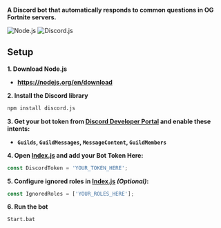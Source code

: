 **A Discord bot that automatically responds to common questions in OG Fortnite servers.**

![Node.js](https://img.shields.io/badge/Node.js-339933?style=for-the-badge&logo=nodedotjs&logoColor=white)
![Discord.js](https://img.shields.io/badge/Discord.js-5865F2?style=for-the-badge&logo=discord&logoColor=white)

## Setup

**1. Download Node.js**
- **https://nodejs.org/en/download**

**2. Install the Discord library**
```bash
npm install discord.js
```

**3. Get your bot token from [Discord Developer Portal](https://discord.com/developers/applications) and enable these intents:**
- **`Guilds`, `GuildMessages`, `MessageContent`, `GuildMembers`**

**4. Open [Index.js](https://github.com/EonOGFN/OG-Fortnite-Autoresponse-Bot/blob/master/Discord%20Bot/Index.js) and add your Bot Token Here:**
```javascript
const DiscordToken = 'YOUR_TOKEN_HERE';
```

**5. Configure ignored roles in [Index.js](https://github.com/EonOGFN/OG-Fortnite-Autoresponse-Bot/blob/master/Discord%20Bot/Index.js) *(Optional)*:**
```javascript
const IgnoredRoles = ['YOUR_ROLES_HERE'];

```

**6. Run the bot**
```bash
Start.bat
```